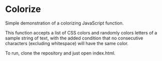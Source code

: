 # Colorize
Simple demonstration of a colorizing JavaScript function.

This function accepts a list of CSS colors and randomly colors letters of a sample string of text, with the added condition that no consecutive characters (excluding whitespace) will have the same color.


To run, clone the repository and just open index.html.
